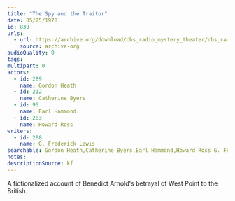 ```yaml
---
title: "The Spy and the Traitor"
date: 05/25/1978
id: 839
urls: 
  - url: https://archive.org/download/cbs_radio_mystery_theater/cbs_radio_mystery_theater-0801-0850.zip/cbs_radio_mystery_theater-0801-0850%2Fcbsrmt_0839_the_spy_and_the_traitor.mp3
    source: archive-org
audioQuality: 0
tags: 
multipart: 0
actors:  
  - id: 289
    name: Gordon Heath  
  - id: 212
    name: Catherine Byers  
  - id: 95
    name: Earl Hammond  
  - id: 283
    name: Howard Ross
writers:  
  - id: 288
    name: G. Frederick Lewis
searchable: Gordon Heath,Catherine Byers,Earl Hammond,Howard Ross G. Frederick Lewis
notes: 
descriptionSource: kf
---
```

A fictionalized account of Benedict Arnold's betrayal of West Point to the British.